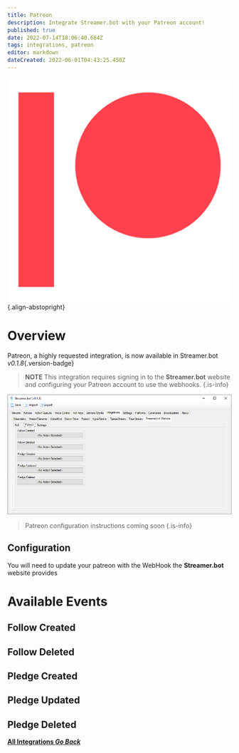 ```yaml
---
title: Patreon
description: Integrate Streamer.bot with your Patreon account!
published: true
date: 2022-07-14T18:06:40.684Z
tags: integrations, patreon
editor: markdown
dateCreated: 2022-06-01T04:43:25.450Z
---
```



![digital-patreon-logo_coral.png](/digital-patreon-logo_coral.png){.align-abstopright}

# Overview

Patreon, a highly requested integration, is now available in Streamer.bot *v0.1.8*{.version-badge}

> **NOTE**
> This integration requires signing in to the **Streamer.bot** website and configuring your Patreon account to use the webhooks.
{.is-info}

![patreon-integration.png](/patreon-integration.png)

> Patreon configuration instructions coming soon
{.is-info}

## Configuration

You will need to update your patreon with the WebHook the **Streamer.bot** website provides

# Available Events

## Follow Created

## Follow Deleted

## Pledge Created

## Pledge Updated

## Pledge Deleted


<div class="btn-grid">

  [<i class="mdi mdi-chevron-left"></i> **All Integrations *Go Back***](/en/Integrations)

</div>